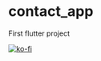 # contact_app
First flutter project

[![ko-fi](https://ko-fi.com/img/githubbutton_sm.svg)](https://ko-fi.com/M4M515CIMK)
